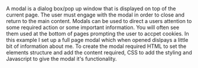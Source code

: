 A modal is a dialog box/pop up window that is displayed on top of the current page. The user must engage with the modal in order to close and return to the main content. Modals can be used to direct a users attention to some required action or some important information. You will often see them used at the bottom of pages prompting the user to accpet cookies.
In this example I set up a full page modal which when opened dislpays a little bit of information about me. To create the modal required HTML to set the elements structure and add the content required, CSS to add the styling and Javascript to give the modal it's functionality.
